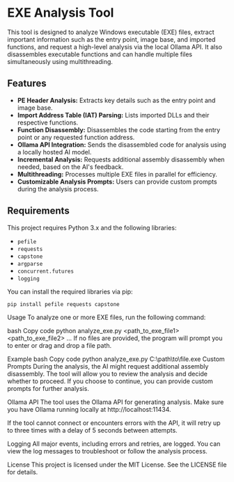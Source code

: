 # EXE Analysis Tool

This tool is designed to analyze Windows executable (EXE) files, extract important information such as the entry point, image base, and imported functions, and request a high-level analysis via the local Ollama API. It also disassembles executable functions and can handle multiple files simultaneously using multithreading.

## Features

- **PE Header Analysis:** Extracts key details such as the entry point and image base.
- **Import Address Table (IAT) Parsing:** Lists imported DLLs and their respective functions.
- **Function Disassembly:** Disassembles the code starting from the entry point or any requested function address.
- **Ollama API Integration:** Sends the disassembled code for analysis using a locally hosted AI model.
- **Incremental Analysis:** Requests additional assembly disassembly when needed, based on the AI's feedback.
- **Multithreading:** Processes multiple EXE files in parallel for efficiency.
- **Customizable Analysis Prompts:** Users can provide custom prompts during the analysis process.

## Requirements

This project requires Python 3.x and the following libraries:

- `pefile`
- `requests`
- `capstone`
- `argparse`
- `concurrent.futures`
- `logging`

You can install the required libraries via pip:

```bash
pip install pefile requests capstone
```

Usage
To analyze one or more EXE files, run the following command:

bash
Copy code
python analyze_exe.py <path_to_exe_file1> <path_to_exe_file2> ...
If no files are provided, the program will prompt you to enter or drag and drop a file path.

Example
bash
Copy code
python analyze_exe.py C:\path\to\file.exe
Custom Prompts
During the analysis, the AI might request additional assembly disassembly. The tool will allow you to review the analysis and decide whether to proceed. If you choose to continue, you can provide custom prompts for further analysis.

Ollama API
The tool uses the Ollama API for generating analysis. Make sure you have Ollama running locally at http://localhost:11434.

If the tool cannot connect or encounters errors with the API, it will retry up to three times with a delay of 5 seconds between attempts.

Logging
All major events, including errors and retries, are logged. You can view the log messages to troubleshoot or follow the analysis process.

License
This project is licensed under the MIT License. See the LICENSE file for details.

